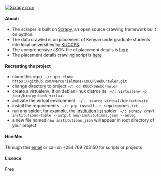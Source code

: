<p align="center>### Crawling KUCCPS Placement Data</p>

<p align="center">
    <a href="https://scrapy.org">
      <img alt="Scrapy src="https://scrapy.org/img/scrapylogo.png" />
    </a>    
  </p>

#### About:
* The scraper is built on [Scrapy](https://docs.scrapy.org/en/latest/index.html), an open source crawling framework built on python.
* The data crawled is on placement of Kenyan undergraduate students into local universities by [KUCCPS](https://kuccps.net/).
* The comprehensive JSON file of placement details is [here](https://github.com/MercurialMune/KUCCPSWebCrawler/blob/main/kuccps/programme_details.json).
* The placement details crawling script is [here](https://github.com/MercurialMune/KUCCPSWebCrawler/blob/main/kuccps/kuccps/spiders/programme_details.py)


#### Recreating the project
- clone this repo ``` ~/: git clone https://github.com/MercurialMune/KUCCPSWebCrawler.git```
- change directory to project ``` ~/: cd KUCCPSWebCrawler ```
- create a virtualenv; if on debian linux distros its ``` ~/: virtualenv -p /usr/bin/python3 virtual``` 
- activate the virtual environment ``` ~/:  source virtual/bin/activate```
- install the requirements ``` ~/: pip install -r requirements.txt```
- run any spider, for example, the [institution list](https://github.com/MercurialMune/KUCCPSWebCrawler/blob/main/kuccps/kuccps/spiders/institutions.py) spider ``` ~/: scrapy crawl institutions-table --output new-institutions.json --nolog```
- a new file named ```new institutions.json``` will appear in root directory of your project


#### Hire Me: 
Through this [email](mailto:munenecyp@gmail.com) or call on +254 769 703150 for scripts or projects


#### Licence:
Free
